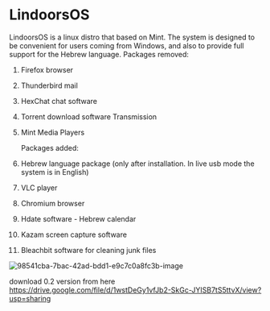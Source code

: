 # LindoorsOS
LindoorsOS is a linux distro that based on Mint.
The system is designed to be convenient for users coming from Windows, and also to provide full support for the Hebrew language.
Packages removed:
1. Firefox browser
2. Thunderbird mail
3. HexChat chat software
4. Torrent download software Transmission
5. Mint Media Players
   
   Packages added:
   
1. Hebrew language package (only after installation. In live usb mode the system is in English)
2. VLC player
3. Chromium browser
4. Hdate software - Hebrew calendar
5. Kazam screen capture software
6. Bleachbit software for cleaning junk files 


![98541cba-7bac-42ad-bdd1-e9c7c0a8fc3b-image](https://user-images.githubusercontent.com/76535872/150701494-87cb5d45-3c81-4c15-ad92-a483ac04159f.png)


download 0.2 version from here
https://drive.google.com/file/d/1wstDeGy1vfJb2-SkGc-JYISB7tS5ttvX/view?usp=sharing
